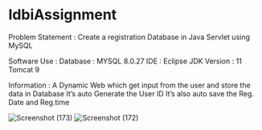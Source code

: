 # IdbiAssignment
Problem Statement :
Create a registration Database in Java Servlet using MySQL


Software Use :
Database : MYSQL 8.0.27
IDE : Eclipse
JDK Version : 11
Tomcat 9



Information :
A Dynamic Web which get input from the user and store the 
data in Database 
It’s auto Generate the User ID 
It’s also auto save the Reg. Date and Reg.time



![Screenshot (173)](https://user-images.githubusercontent.com/77625626/174001333-988e8411-e219-4503-98c3-18f5f7db9930.png)
![Screenshot (172)](https://user-images.githubusercontent.com/77625626/174001316-71242a04-151c-42fe-bf10-ed73160f29f7.png)
